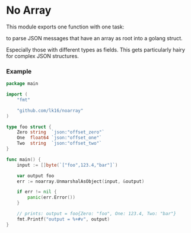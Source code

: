 # No Array

This module exports one function with one task:

to parse JSON messages that have an array as root into a golang struct.

Especially those with different types as fields. This gets particularly hairy for complex JSON structures.

### Example

```go
package main

import (
	"fmt"

	"github.com/lk16/noarray"
)

type foo struct {
	Zero string  `json:"offset_zero"`
	One  float64 `json:"offset_one"`
	Two  string  `json:"offset_two"`
}

func main() {
    input := []byte(`["foo",123.4,"bar"]`)

    var output foo
    err := noarray.UnmarshalAsObject(input, &output)

    if err != nil {
        panic(err.Error())
    }

    // prints: output = foo{Zero: "foo", One: 123.4, Two: "bar"}
    fmt.Printf("output = %+#v", output)
}
```
